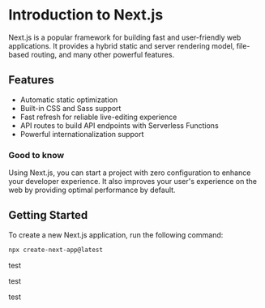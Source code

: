 # Introduction to Next.js

Next.js is a popular framework for building fast and user-friendly web applications. It provides a hybrid static and server rendering model, file-based routing, and many other powerful features.

## Features

- Automatic static optimization
- Built-in CSS and Sass support
- Fast refresh for reliable live-editing experience
- API routes to build API endpoints with Serverless Functions
- Powerful internationalization support

### Good to know

Using Next.js, you can start a project with zero configuration to enhance your developer experience. It also improves your user's experience on the web by providing optimal performance by default.

## Getting Started

To create a new Next.js application, run the following command:

```bash
npx create-next-app@latest
```

test

test

test
